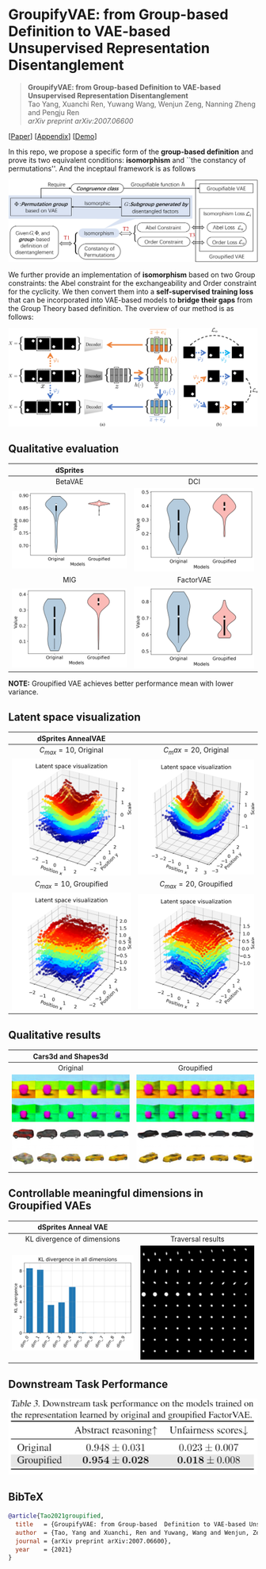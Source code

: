 # GroupifyVAE: from Group-based  Definition to VAE-based Unsupervised Representation Disentanglement

> **GroupifyVAE: from Group-based  Definition to VAE-based Unsupervised Representation Disentanglement** <br>
> Tao Yang, Xuanchi Ren, Yuwang Wang, Wenjun Zeng, Nanning Zheng and Pengju Ren <br>
> *arXiv preprint arXiv:2007.06600*<br>
> 
[[Paper]()]
[[Appendix](./GroupifyNet_ICML_2021_appendix.pdf)]
[[Demo]()]

In this repo, we propose a specific form of the **group-based definition** and prove its two equivalent conditions: **isomorphism** and ``the constancy of permutations''. And the inceptaul framework is as follows

![image](./images/theoritcal_framework.png)

We further provide an implementation of **isomorphism** based on two Group constraints: the Abel constraint for the exchangeability and Order constraint for the cyclicity. We then convert them into a **self-supervised training loss** that can be incorporated into VAE-based models to **bridge their gaps** from the Group Theory based definition. The overview of our method is as follows:

![image](./images/Overview.png)


## Qualitative evaluation
| dSprites | |
| :---: | :---: |
| BetaVAE | DCI |
| ![image](./images/beta_an.png) | ![image](./images/dci_an.png) |
| MIG | FactorVAE |
| ![image](./images/mig_an.png) | ![image](./images/factor_an.png) |

**NOTE:** Groupified VAE achieves better performance mean with lower variance.

## Latent space visualization
| dSprites AnnealVAE |  |
| :---: | :---: |
| $C_{max} = 10$, Original | $C_max = 20$, Original|
| ![image](./images/88latent.png) | ![image](./images/168latent.png) |
| $C_{max} = 10$, Groupified | $C_{max} = 20$, Groupified |
| ![image](./images/98latent.png) | ![image](./images/178latent.png) |

## Qualitative results
|Cars3d and Shapes3d | |
| :---: | :---: |
| Original | Groupified|
| ![image](./images/compare_no_group.png) | ![image](./images/compare_group.png) |


## Controllable meaningful dimensions in Groupified VAEs
| dSprites Anneal VAE | |
| :---: | :---: |
| KL divergence of dimensions | Traversal results |
| ![image](./images/253kl.png) | <img src= ./images/253traver.png width="1000px"> |

## Downstream Task Performance
![image](./images/downstream.PNG)




## BibTeX

```bibtex
@article{Tao2021groupified,
  title   = {GroupifyVAE: from Group-based  Definition to VAE-based Unsupervised Representation Disentanglement},
  author  = {Tao, Yang and Xuanchi, Ren and Yuwang, Wang and Wenjun, Zeng and Nanning, Zheng and Pengju,Ren},
  journal = {arXiv preprint arXiv:2007.06600},
  year    = {2021}
}
```

